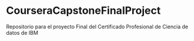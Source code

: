 # CourseraCapstoneFinalProject
Repositorio para el proyecto Final del Certificado Profesional de Ciencia de datos de IBM
